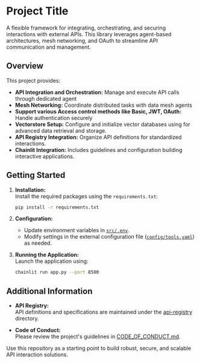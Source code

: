 # Project Title

A flexible framework for integrating, orchestrating, and securing interactions with external APIs. This library leverages agent-based architectures, mesh networking, and OAuth to streamline API communication and management.

## Overview

This project provides:
- **API Integration and Orchestration:** Manage and execute API calls through dedicated agent
- **Mesh Networking:** Coordinate distributed tasks with data mesh agents
- **Support various Access control methods like Basic, JWT,  OAuth:** Handle authentication securely
- **Vectorstore Setup:** Configure and initialize vector databases using for advanced data retrieval and storage.
- **API Registry Integration:** Organize API definitions for standardized interactions.
- **Chainlit Integration:** Includes guidelines and configuration building interactive applications.

## Getting Started

1. **Installation:**  
   Install the required packages using the `requirements.txt`:
   ```sh
   pip install -r requirements.txt
   ```

2. **Configuration:**  
   - Update environment variables in [`src/.env`](src/.env).
   - Modify settings in the external configuration file ([`config/tools.yaml`](config/tools.yaml)) as needed.

3. **Running the Application:**  
   Launch the application using:
   ```sh
   chainlit run app.py --port 8500
   ```

## Additional Information

- **API Registry:**  
  API definitions and specifications are maintained under the [api-registry](api-registry/) directory.
  
- **Code of Conduct:**  
  Please review the project's guidelines in [CODE_OF_CONDUCT.md](CODE_OF_CONDUCT.md).

Use this repository as a starting point to build robust, secure, and scalable API interaction solutions.